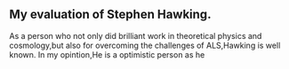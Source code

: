 My evaluation of Stephen Hawking.
---
As a person who not only did brilliant work in theoretical physics and cosmology,but also for overcoming the challenges of ALS,Hawking is well known. In my opintion,He is a optimistic person as he 
